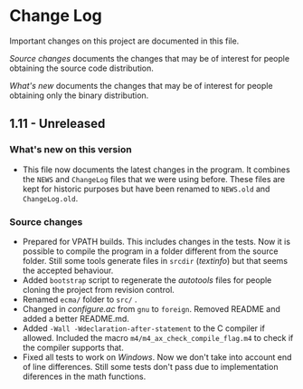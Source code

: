 Change Log
==========

Important changes on this project are documented in this file.

*Source changes* documents the changes that may be of interest for people
obtaining the source code distribution.

*What's new* documents the changes that may be of interest for people obtaining
only the binary distribution.

1.11 - Unreleased
-----------------

### What's new on this version

- This file now documents the latest changes in the program. It combines the
  `NEWS` and `ChangeLog` files that we were using before. These files are kept
  for historic purposes but have been renamed to `NEWS.old` and
  `ChangeLog.old`.

### Source changes

- Prepared for VPATH builds. This includes changes in the tests. Now it is
  possible to compile the program in a folder different from the source folder.
  Still some tools generate files in `srcdir` (*textinfo*) but that seems the
  accepted behaviour.
- Added `bootstrap` script to regenerate the *autotools* files for people
  cloning the project from revision control.
- Renamed `ecma/` folder to `src/` . 
- Changed in *configure.ac* from `gnu` to `foreign`. Removed README and added a
  better README.md.
- Added `-Wall -Wdeclaration-after-statement` to the C compiler if allowed.
  Included the macro `m4/m4_ax_check_compile_flag.m4` to check if the compiler
  supports that.
- Fixed all tests to work on *Windows*. Now we don't take into account
  end of line differences. Still some tests don't pass due to implementation
  diferences in the math functions.

